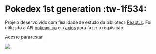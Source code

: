 # Pokedex 1st generation :tw-1f534:

Projeto desenvolvido com finalidade de estudo da biblioteca [ReactJs](https://pt-br.reactjs.org/ "ReactJs"). Foi utilizado a API [pokeapi.co](https://pokeapi.co/ "pokeapi.co") e o [axios](https://axios-http.com/docs/intro "axios") para fazer a requisição.

[Acesse para testar](pokepokedexy.netlify.app/ "Acesse para testar")

![](https://drive.google.com/uc?export=view&id=14WQBeTSbZo8EjnHmV-n07HoKYZ-cIR7s)
